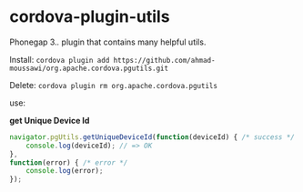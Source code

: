 cordova-plugin-utils
===========================================================================

Phonegap 3.*.* plugin that contains many helpful utils.


Install: ```cordova plugin add https://github.com/ahmad-moussawi/org.apache.cordova.pgutils.git```

Delete:  ```cordova plugin rm org.apache.cordova.pgutils```

use: 

**get Unique Device Id**

```js
navigator.pgUtils.getUniqueDeviceId(function(deviceId) { /* success */
	console.log(deviceId); // => OK
}, 
function(error) { /* error */
	console.log(error);
});
```